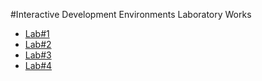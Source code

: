 #Interactive Development Environments Laboratory Works



* [Lab#1](https://github.com/TUM-FAF/FAF-121-Gaitur-Iurie/tree/master/IDE/Lab%231)
* [Lab#2](https://github.com/TUM-FAF/FAF-121-Gaitur-Iurie/tree/master/IDE/Lab%232)
* [Lab#3](https://github.com/TUM-FAF/FAF-121-Gaitur-Iurie/tree/master/IDE/Lab%233)
* [Lab#4](https://github.com/TUM-FAF/FAF-121-Gaitur-Iurie/tree/master/IDE/Lab%234)
